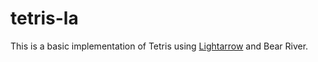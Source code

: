 # tetris-la

This is a basic implementation of Tetris using [Lightarrow][lightarrow] and Bear River.

[lightarrow]: https://github.com/Linearity/lightarrow/